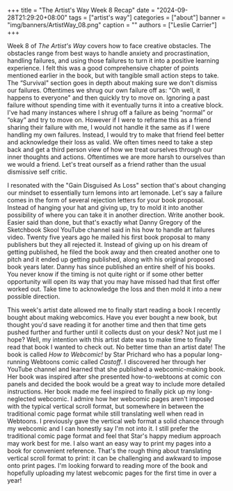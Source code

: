 +++
title = "The Artist's Way Week 8 Recap"
date = "2024-09-28T21:29:20+08:00"
tags = ["artist's way"]
categories = ["about"]
banner = "img/banners/ArtistWay_08.png"
caption = ""
authors = ["Leslie Carrier"]
+++

Week 8 of *The Artist's Way* covers how to face creative obstacles. The obstacles range from best ways to handle anxiety and procrastination, handling failures, and using those failures to turn it into a positive learning experience. I felt this was a good comprehensive chapter of points mentioned earlier in the book, but with tangible small action steps to take. The “Survival" section goes in depth about making sure we don't dismiss our failures. Oftentimes we shrug our own failure off as: "Oh well, it happens to everyone" and then quickly try to move on. Ignoring a past failure without spending time with it eventually turns it into a creative block. I've had many instances where I shrug off a failure as being “normal” or “okay” and try to move on. However if I were to reframe this as a friend sharing their failure with me, I would not handle it the same as if I were handling my own failures. Instead, I would try to make that friend feel better and acknowledge their loss as valid. We often times need to take a step back and get a third person view of how we treat ourselves through our inner thoughts and actions. Oftentimes we are more harsh to ourselves than we would a friend. Let's treat ourself as a friend rather than the usual dismissive self critic.

I resonated with the "Gain Disguised As Loss" section that's about changing our mindset to essentially turn lemons into art lemonade. Let's say a failure comes in the form of several rejection letters for your book proposal. Instead of hanging your hat and giving up, try to mold it into another possibility of where you can take it in another direction. Write another book. Easier said than done, but that's exactly what Danny Gregory of the Sketchbook Skool YouTube channel said in his how to handle art failures video. Twenty five years ago he mailed his first book proposal to many publishers but they all rejected it. Instead of giving up on his dream of getting published, he filed the book away and then created another one to pitch and it ended up getting published, along with his original proposed book years later. Danny has since published an entire shelf of his books. You never know if the timing is not quite right or if some other better opportunity will open its way that you may have missed had that first offer worked out. Take time to acknowledge the loss and then mold it into a new possible direction.

This week's artist date allowed me to finally start reading a book I recently bought about making webcomics. Have you ever bought a new book, but thought you'd save reading it for another time and then that time gets pushed further and further until it collects dust on your desk? Not just me I hope? Well, my intention with this artist date was to make time to finally read that book I wanted to check out. No better time than an artist date! The book is called *How to Webcomic!* by Star Prichard who has a popular long-running Webtoons comic called *Castoff*. I discovered her through her YouTube channel and learned that she published a webcomic-making book. Her book was inspired after she presented how-to-webtoons at comic con panels and decided the book would be a great way to include more detailed instructions. Her book made me feel inspired to finally pick up my long-neglected webcomic. I admire how her webcomic pages aren't imposed with the typical vertical scroll format, but somewhere in between the traditional comic page format while still translating well when read in Webtoons. I previously gave the vertical web format a solid chance through my webcomic and I can honestly say I'm not into it. I still prefer the traditional comic page format and feel that Star's happy medium approach may work best for me. I also want an easy way to print my pages into a book for convenient reference. That's the rough thing about translating vertical scroll format to print: it can be challenging and awkward to impose onto print pages. I'm looking forward to reading more of the book and hopefully uploading my latest webcomic pages for the first time in over a year!